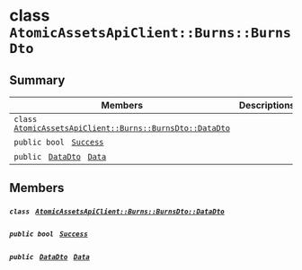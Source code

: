 # class `AtomicAssetsApiClient::Burns::BurnsDto` 

## Summary

 Members                                | Descriptions                                
----------------------------------------|---------------------------------------------
`class ` [`AtomicAssetsApiClient::Burns::BurnsDto::DataDto`](.github/workflows/documentation/md/AtomicAssetsApiClient--Burns--BurnsDto--DataDto.md#class_atomic_assets_api_client_1_1_burns_1_1_burns_dto_1_1_data_dto)        | 
`public bool ` [`Success`](#class_atomic_assets_api_client_1_1_burns_1_1_burns_dto_1a506fb037fbb6bfe8f254c021a2c3cfac) | 
`public ` [`DataDto`](.github/workflows/documentation/md/AtomicAssetsApiClient--Burns--BurnsDto--DataDto.md#class_atomic_assets_api_client_1_1_burns_1_1_burns_dto_1_1_data_dto)` ` [`Data`](#class_atomic_assets_api_client_1_1_burns_1_1_burns_dto_1a6ed89521b3da4f30d2ab82c36d0afd13) | 

## Members

##### `class ` [`AtomicAssetsApiClient::Burns::BurnsDto::DataDto`](.github/workflows/documentation/md/AtomicAssetsApiClient--Burns--BurnsDto--DataDto.md#class_atomic_assets_api_client_1_1_burns_1_1_burns_dto_1_1_data_dto) 

##### `public bool ` [`Success`](#class_atomic_assets_api_client_1_1_burns_1_1_burns_dto_1a506fb037fbb6bfe8f254c021a2c3cfac) 

##### `public ` [`DataDto`](.github/workflows/documentation/md/AtomicAssetsApiClient--Burns--BurnsDto--DataDto.md#class_atomic_assets_api_client_1_1_burns_1_1_burns_dto_1_1_data_dto)` ` [`Data`](#class_atomic_assets_api_client_1_1_burns_1_1_burns_dto_1a6ed89521b3da4f30d2ab82c36d0afd13) 

